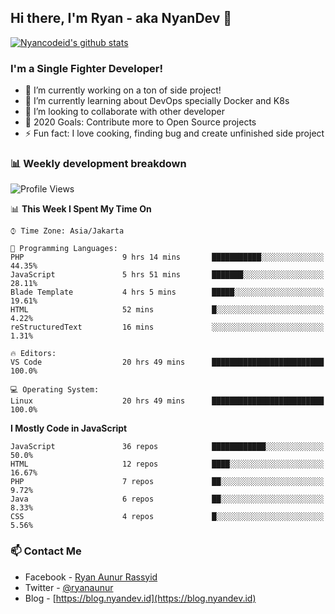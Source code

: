 ## Hi there, I'm Ryan - aka NyanDev 👋

[![Nyancodeid's github stats](https://github-readme-stats.vercel.app/api?username=nyancodeid)](https://github.com/nyancodeid/nyancodeid)

### I'm a Single Fighter Developer!
- 🔭 I’m currently working on a ton of side project!
- 🌱 I’m currently learning about DevOps specially Docker and K8s
- 👯 I’m looking to collaborate with other developer
- 🥅 2020 Goals: Contribute more to Open Source projects
- ⚡ Fun fact: I love cooking, finding bug and create unfinished side project 

### 📊 Weekly development breakdown

<!--START_SECTION:waka-->
![Profile Views](http://img.shields.io/badge/Profile%20Views-11-blue)

📊 **This Week I Spent My Time On** 

```text
⌚︎ Time Zone: Asia/Jakarta

💬 Programming Languages: 
PHP                      9 hrs 14 mins       ███████████░░░░░░░░░░░░░░   44.35% 
JavaScript               5 hrs 51 mins       ███████░░░░░░░░░░░░░░░░░░   28.11% 
Blade Template           4 hrs 5 mins        █████░░░░░░░░░░░░░░░░░░░░   19.61% 
HTML                     52 mins             █░░░░░░░░░░░░░░░░░░░░░░░░   4.22% 
reStructuredText         16 mins             ░░░░░░░░░░░░░░░░░░░░░░░░░   1.31%

🔥 Editors: 
VS Code                  20 hrs 49 mins      █████████████████████████   100.0%

💻 Operating System: 
Linux                    20 hrs 49 mins      █████████████████████████   100.0%

```

**I Mostly Code in JavaScript** 

```text
JavaScript               36 repos            ████████████░░░░░░░░░░░░░   50.0% 
HTML                     12 repos            ████░░░░░░░░░░░░░░░░░░░░░   16.67% 
PHP                      7 repos             ██░░░░░░░░░░░░░░░░░░░░░░░   9.72% 
Java                     6 repos             ██░░░░░░░░░░░░░░░░░░░░░░░   8.33% 
CSS                      4 repos             █░░░░░░░░░░░░░░░░░░░░░░░░   5.56%

```



<!--END_SECTION:waka-->

### 📫 Contact Me
- Facebook - [Ryan Aunur Rassyid](https://facebook.com/ryan.hac)
- Twitter - [@ryanaunur](https://twitter.com/ryanaunur)
- Blog - [https://blog.nyandev.id](https://blog.nyandev.id)
